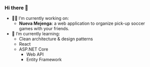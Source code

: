 ### Hi there 👋

- :telescope::construction: I’m currently working on:
  * **Nueva Mejenga**: a web application to organize pick-up soccer games with your friends.
- 🌱 I’m currently learning:
  * Clean architecture & design patterns
  * React
  * ASP.NET Core
    * Web API
    * Entity Framework
